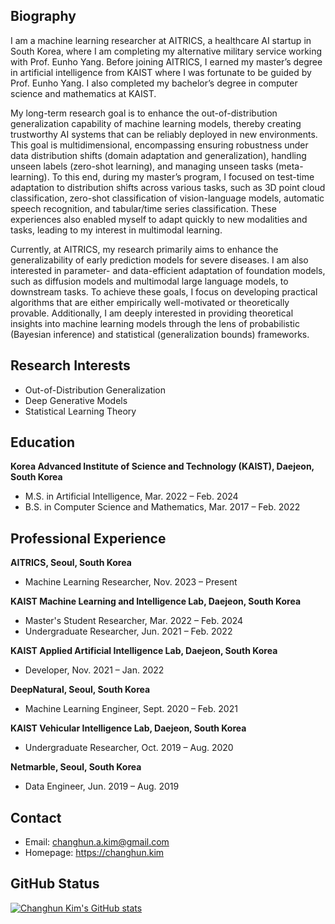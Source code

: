 ## Biography
I am a machine learning researcher at AITRICS, a healthcare AI startup in South Korea, where I am completing my alternative military service working with Prof. Eunho Yang. Before joining AITRICS, I earned my master’s degree in artificial intelligence from KAIST where I was fortunate to be guided by Prof. Eunho Yang. I also completed my bachelor’s degree in computer science and mathematics at KAIST.

My long-term research goal is to enhance the out-of-distribution generalization capability of machine learning models, thereby creating trustworthy AI systems that can be reliably deployed in new environments. This goal is multidimensional, encompassing ensuring robustness under data distribution shifts (domain adaptation and generalization), handling unseen labels (zero-shot learning), and managing unseen tasks (meta-learning). To this end, during my master’s program, I focused on test-time adaptation to distribution shifts across various tasks, such as 3D point cloud classification, zero-shot classification of vision-language models, automatic speech recognition, and tabular/time series classification. These experiences also enabled myself to adapt quickly to new modalities and tasks, leading to my interest in multimodal learning.

Currently, at AITRICS, my research primarily aims to enhance the generalizability of early prediction models for severe diseases. I am also interested in parameter- and data-efficient adaptation of foundation models, such as diffusion models and multimodal large language models, to downstream tasks. To achieve these goals, I focus on developing practical algorithms that are either empirically well-motivated or theoretically provable. Additionally, I am deeply interested in providing theoretical insights into machine learning models through the lens of probabilistic (Bayesian inference) and statistical (generalization bounds) frameworks.



## Research Interests
- Out-of-Distribution Generalization
- Deep Generative Models
- Statistical Learning Theory



## Education
**Korea Advanced Institute of Science and Technology (KAIST), Daejeon, South Korea**
- M.S. in Artificial Intelligence, Mar. 2022 – Feb. 2024
- B.S. in Computer Science and Mathematics, Mar. 2017 – Feb. 2022



## Professional Experience
**AITRICS, Seoul, South Korea**
- Machine Learning Researcher, Nov. 2023 – Present

**KAIST Machine Learning and Intelligence Lab, Daejeon, South Korea**
- Master's Student Researcher, Mar. 2022 – Feb. 2024
- Undergraduate Researcher, Jun. 2021 – Feb. 2022

**KAIST Applied Artificial Intelligence Lab, Daejeon, South Korea**
- Developer, Nov. 2021 – Jan. 2022

**DeepNatural, Seoul, South Korea**
- Machine Learning Engineer, Sept. 2020 – Feb. 2021

**KAIST Vehicular Intelligence Lab, Daejeon, South Korea**
- Undergraduate Researcher, Oct. 2019 – Aug. 2020

**Netmarble, Seoul, South Korea**
- Data Engineer, Jun. 2019 – Aug. 2019



## Contact
- Email: [changhun.a.kim@gmail.com](mailto:changhun.a.kim@gmail.com)
- Homepage: <a href="https://changhun.kim" target="_blank">https://changhun.kim</a>



## GitHub Status
[![Changhun Kim's GitHub stats](https://github-readme-stats.vercel.app/api?username=drumpt)](https://github.com/anuraghazra/github-readme-stats)
